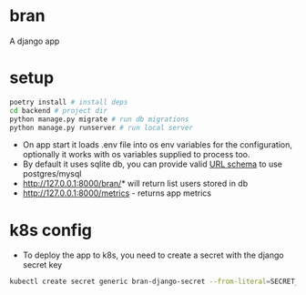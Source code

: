 # bran
A django app

# setup 

```bash
poetry install # install deps
cd backend # project dir
python manage.py migrate # run db migrations 
python manage.py runserver # run local server
```

- On app start it loads .env file into os env variables for the configuration, optionally it works with os variables supplied to process too.
- By default it uses sqlite db, you can provide valid [URL schema](https://github.com/jazzband/dj-database-url/#url-schema) to use postgres/mysql
- http://127.0.0.1:8000/bran/* will return list users stored in db
- http://127.0.0.1:8000/metrics - returns app metrics

# k8s config
- To deploy the app to k8s, you need to create a secret with the django secret key
```bash
kubectl create secret generic bran-django-secret --from-literal=SECRET_KEY="secret here"
```
